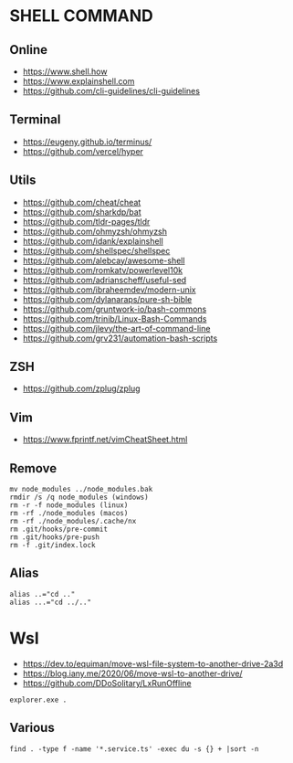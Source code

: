 # SHELL COMMAND

## Online

- https://www.shell.how
- https://www.explainshell.com
- https://github.com/cli-guidelines/cli-guidelines

## Terminal

- https://eugeny.github.io/terminus/
- https://github.com/vercel/hyper

## Utils

- https://github.com/cheat/cheat
- https://github.com/sharkdp/bat
- https://github.com/tldr-pages/tldr
- https://github.com/ohmyzsh/ohmyzsh
- https://github.com/idank/explainshell
- https://github.com/shellspec/shellspec
- https://github.com/alebcay/awesome-shell
- https://github.com/romkatv/powerlevel10k
- https://github.com/adrianscheff/useful-sed
- https://github.com/ibraheemdev/modern-unix
- https://github.com/dylanaraps/pure-sh-bible
- https://github.com/gruntwork-io/bash-commons
- https://github.com/trinib/Linux-Bash-Commands
- https://github.com/jlevy/the-art-of-command-line
- https://github.com/grv231/automation-bash-scripts

## ZSH

- https://github.com/zplug/zplug

## Vim

- https://www.fprintf.net/vimCheatSheet.html

## Remove

```
mv node_modules ../node_modules.bak
rmdir /s /q node_modules (windows)
rm -r -f node_modules (linux)
rm -rf ./node_modules (macos)
rm -rf ./node_modules/.cache/nx
rm .git/hooks/pre-commit
rm .git/hooks/pre-push
rm -f .git/index.lock
```

## Alias

```
alias ..="cd .."
alias ...="cd ../.."
```

# Wsl

- https://dev.to/equiman/move-wsl-file-system-to-another-drive-2a3d
- https://blog.iany.me/2020/06/move-wsl-to-another-drive/
- https://github.com/DDoSolitary/LxRunOffline

```
explorer.exe .
```

## Various

```
find . -type f -name '*.service.ts' -exec du -s {} + |sort -n
```